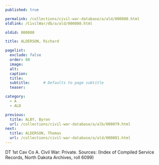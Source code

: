 ```yaml
---
published: true

permalink: /collections/civil-war-database/a/ald/000080.html
oldlink: /CivilWar/db/a/ald/000080.html

oldid: 000080

title: ALDERSON, Richard

pagelist:
  exclude: false
  order: 80
  image: 
  alt:
  caption:
  title:
  subtitle:      # Defaults to page subtitle
  teaser:

category: 
  - A 
  - ALD

previous:
  title: ALBY, Byron
  url: /collections/civil-war-database/a/alb/000079.html  
next:
  title: ALDERSON, Thomas
  url: /collections/civil-war-database/a/ald/000081.html   
---
```

DT 1st Cav Co A. Civil War: Private. Sources: (Index of Compiled Service Records, North Dakota Archives, roll 6099)